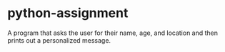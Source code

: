 # python-assignment
 A program that asks the user for their name, age, and location and then prints out a personalized message.
